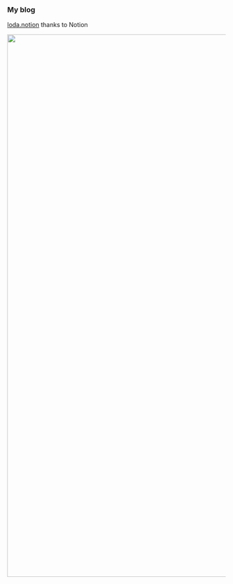 ### My blog
[loda.notion](https://loda.notion.site/croak-cf1a34831c3e4c118d09ba0a753815f7?pvs=4) thanks to Notion

<p align="center">
  <a href="https://loda.notion.site/">
    <img alt="Loda Tang's blog" src="https://github.com/user-attachments/assets/a374b4b8-c9f2-457a-a2da-9ea4ea39757d" width="1250">
  </a>
</p>
